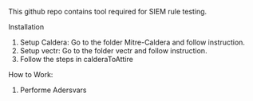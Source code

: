 This github repo contains tool required for SIEM rule testing. 


Installation
1. Setup Caldera: Go to the folder Mitre-Caldera and follow instruction.
2. Setup vectr: Go to the folder vectr and follow instruction.
3. Follow the steps in calderaToAttire


How to Work:
1. Performe Adersvars
